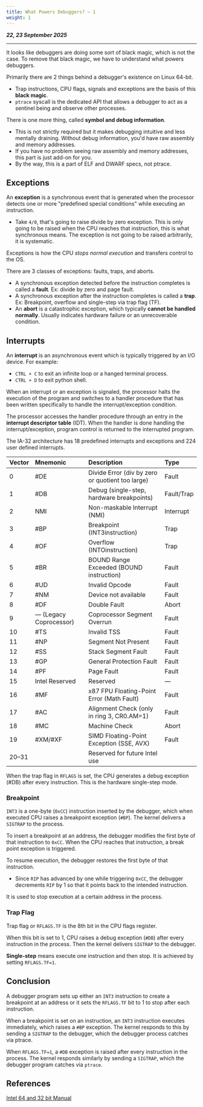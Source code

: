 ```yaml
---
title: What Powers Debuggers? — 1
weight: 1
---
```


_**22, 23 September 2025**_

***

It looks like debuggers are doing some sort of black magic, which is not the case. To remove that black magic, we have to understand what powers debuggers.

Primarily there are 2 things behind a debugger's existence on Linux 64-bit.

- Trap instructions, CPU flags, signals and exceptions are the basis of this **black magic**.
- `ptrace` syscall is the dedicated API that allows a debugger to act as a sentinel being and observe other processes.

There is one more thing, called **symbol and debug information**.

* This is not strictly required but it makes debugging intuitive and less mentally draining. Without debug information, you'd have raw assembly and memory addresses.
* If you have no problem seeing raw assembly and memory addresses, this part is just add-on for you.
* By the way, this is a part of ELF and DWARF specs, not ptrace.

## Exceptions

An **exception** is a synchronous event that is generated when the processor detects one or more "predefined special conditions" while executing an instruction.

* Take `4/0`, that's going to raise divide by zero exception. This is only going to be raised when the CPU reaches that instruction, this is what synchronous means. The exception is not going to be raised arbitrarily, it is systematic.

Exceptions is how the CPU _stops normal execution_ and transfers control to the OS.

There are 3 classes of exceptions: faults, traps, and aborts.

* A synchronous exception detected before the instruction completes is called a **fault**. Ex: divide by zero and page fault.
* A synchronous exception after the instruction completes is called a **trap**. Ex: Breakpoint, overflow and single-step via trap flag (TF).
* An **abort** is a catastrophic exception, which typically **cannot be handled normally**. Usually indicates hardware failure or an unrecoverable condition.

## Interrupts

An **interrupt** is an asynchronous event which is typically triggered by an I/O device. For example:

* `CTRL + C` to exit an infinite loop or a hanged terminal process.
* `CTRL + D` to exit python shell.

When an interrupt or an exception is signaled, the processor halts the execution of the program and switches to a handler procedure that has been written specifically to handle the interrupt/exception condition.

The processor accesses the handler procedure through an entry in the **interrupt descriptor table** (IDT). When the handler is done handling the interrupt/exception, program control is returned to the interrupted program.

The IA-32 architecture has 18 predefined interrupts and exceptions and 224 user defined interrupts.

| Vector | Mnemonic | Description | Type |
| :--- | :--- | :--- | :--- |
| 0 | #DE | Divide Error (div by zero or quotient too large) | Fault |
| 1 | #DB | Debug (single-step, hardware breakpoints) | Fault/Trap |
| 2 | NMI | Non-maskable Interrupt (NMI) | Interrupt |
| 3 | #BP | Breakpoint (INT3instruction) | Trap |
| 4 | #OF | Overflow (INTOinstruction) | Trap |
| 5 | #BR | BOUND Range Exceeded (BOUND instruction) | Fault |
| 6 | #UD | Invalid Opcode | Fault |
| 7 | #NM | Device not available | Fault |
| 8 | #DF | Double Fault | Abort |
| 9 | — (Legacy Coprocessor) | Coprocessor Segment Overrun | Fault |
| 10 | #TS | Invalid TSS | Fault |
| 11 | #NP | Segment Not Present | Fault |
| 12 | #SS | Stack Segment Fault | Fault |
| 13 | #GP | General Protection Fault | Fault |
| 14 | #PF | Page Fault | Fault |
| 15 | Intel Reserved | Reserved | — |
| 16 | #MF | x87 FPU Floating-Point Error (Math Fault) | Fault |
| 17 | #AC | Alignment Check (only in ring 3, CR0.AM=1) | Fault |
| 18 | #MC | Machine Check | Abort |
| 19 | #XM/#XF | SIMD Floating-Point Exception (SSE, AVX) | Fault |
| 20–31 |  | Reserved for future Intel use |  |

When the trap flag in `RFLAGS` is set, the CPU generates a debug exception (#DB) after every instruction. This is the hardware single-step mode.

### Breakpoint

`INT3` is a one-byte (`0xCC`) instruction inserted by the debugger, which when executed CPU raises a breakpoint exception (`#BP`). The kernel delivers a `SIGTRAP` to the process.

To insert a breakpoint at an address, the debugger modifies the first byte of that instruction to `0xCC`. When the CPU reaches that instruction, a break point exception is triggered.

To resume execution, the debugger restores the first byte of that instruction.
- Since `RIP` has advanced by one while triggering `0xCC`, the debugger decrements `RIP` by 1 so that it points back to the intended instruction.

It is used to stop execution at a certain address in the process.

### Trap Flag

Trap flag or `RFLAGS.TF` is the 8th bit in the CPU flags register.

When this bit is set to 1, CPU raises a debug exception (`#DB`) after every instruction in the process. Then the kernel delivers `SIGTRAP` to the debugger.

**Single-step** means execute one instruction and then stop. It is achieved by setting `RFLAGS.TF=1`.

## Conclusion

A debugger program sets up either an `INT3` instruction to create a breakpoint at an address or it sets the `RFLAGS.TF` bit to 1 to stop after each instruction.

When a breakpoint is set on an instruction, an `INT3` instruction executes immediately, which raises a `#BP` exception. The kernel responds to this by sending a `SIGTRAP` to the debugger, which the debugger process catches via ptrace.

When `RFLAGS.TF=1`, a `#DB` exception is raised after every instruction in the process. The kernel responds similarly by sending a `SIGTRAP`, which the debugger program catches via `ptrace`.

## References

[Intel 64 and 32 bit Manual](https://cdrdv2.intel.com/v1/dl/getContent/671200)